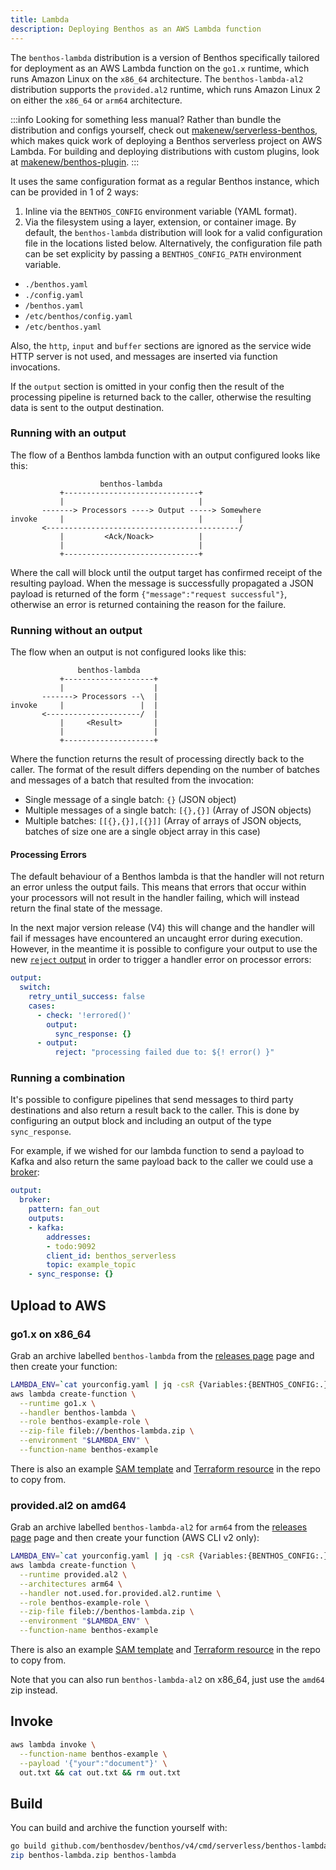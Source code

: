```yaml
---
title: Lambda
description: Deploying Benthos as an AWS Lambda function
---
```


The `benthos-lambda` distribution is a version of Benthos specifically tailored
for deployment as an AWS Lambda function on the `go1.x` runtime,
which runs Amazon Linux on the `x86_64` architecture.
The `benthos-lambda-al2` distribution supports the `provided.al2` runtime,
which runs Amazon Linux 2 on either the `x86_64` or `arm64` architecture.

:::info Looking for something less manual?
Rather than bundle the distribution and configs yourself,
check out [makenew/serverless-benthos], which makes quick work of deploying 
a Benthos serverless project on AWS Lambda.
For building and deploying distributions with custom plugins,
look at [makenew/benthos-plugin].
:::

It uses the same configuration format as a regular Benthos instance, which can be
provided in 1 of 2 ways:

1. Inline via the `BENTHOS_CONFIG` environment variable (YAML format).
2. Via the filesystem using a layer, extension, or container image. By default,
   the `benthos-lambda` distribution will look for a valid configuration file in
   the locations listed below. Alternatively, the configuration file path can be
   set explicity by passing a `BENTHOS_CONFIG_PATH` environment variable.
  - `./benthos.yaml`
  - `./config.yaml`
  - `/benthos.yaml`
  - `/etc/benthos/config.yaml`
  - `/etc/benthos.yaml`

Also, the `http`, `input` and `buffer` sections are ignored as the service wide
HTTP server is not used, and messages are inserted via function invocations.

If the `output` section is omitted in your config then the result of the
processing pipeline is returned back to the caller, otherwise the resulting data
is sent to the output destination.

### Running with an output

The flow of a Benthos lambda function with an output configured looks like this:

```text
                    benthos-lambda
           +------------------------------+
           |                              |
       -------> Processors ----> Output -----> Somewhere
invoke     |                              |        |
       <-------------------------------------------/
           |         <Ack/Noack>          |
           |                              |
           +------------------------------+
```

Where the call will block until the output target has confirmed receipt of the
resulting payload. When the message is successfully propagated a JSON payload is
returned of the form `{"message":"request successful"}`, otherwise an error is
returned containing the reason for the failure.

### Running without an output

The flow when an output is not configured looks like this:

```text
               benthos-lambda
           +--------------------+
           |                    |
       -------> Processors --\  |
invoke     |                 |  |
       <---------------------/  |
           |     <Result>       |
           |                    |
           +--------------------+
```

Where the function returns the result of processing directly back to the caller.
The format of the result differs depending on the number of batches and messages
of a batch that resulted from the invocation:

- Single message of a single batch: `{}` (JSON object)
- Multiple messages of a single batch: `[{},{}]` (Array of JSON objects)
- Multiple batches: `[[{},{}],[{}]]` (Array of arrays of JSON objects, batches
  of size one are a single object array in this case)

#### Processing Errors

The default behaviour of a Benthos lambda is that the handler will not return an
error unless the output fails. This means that errors that occur within your
processors will not result in the handler failing, which will instead return the
final state of the message.

In the next major version release (V4) this will change and the handler will
fail if messages have encountered an uncaught error during execution. However,
in the meantime it is possible to configure your output to use the new
[`reject` output][output.reject] in order to trigger a handler error on
processor errors:

```yaml
output:
  switch:
    retry_until_success: false
    cases:
      - check: '!errored()'
        output:
          sync_response: {}
      - output:
          reject: "processing failed due to: ${! error() }"
```

### Running a combination

It's possible to configure pipelines that send messages to third party
destinations and also return a result back to the caller. This is done by
configuring an output block and including an output of the type
`sync_response`.

For example, if we wished for our lambda function to send a payload to Kafka
and also return the same payload back to the caller we could use a
[broker][output-broker]:

```yml
output:
  broker:
    pattern: fan_out
    outputs:
    - kafka:
        addresses:
        - todo:9092
        client_id: benthos_serverless
        topic: example_topic
    - sync_response: {}
```

## Upload to AWS

### go1.x on x86_64

Grab an archive labelled `benthos-lambda` from the [releases page][releases]
page and then create your function:

```sh
LAMBDA_ENV=`cat yourconfig.yaml | jq -csR {Variables:{BENTHOS_CONFIG:.}}`
aws lambda create-function \
  --runtime go1.x \
  --handler benthos-lambda \
  --role benthos-example-role \
  --zip-file fileb://benthos-lambda.zip \
  --environment "$LAMBDA_ENV" \
  --function-name benthos-example
```

There is also an example [SAM template][sam-template] and
[Terraform resource][tf-example] in the repo to copy from.

### provided.al2 on amd64

Grab an archive labelled `benthos-lambda-al2` for `arm64` from the [releases page][releases]
page and then create your function (AWS CLI v2 only):

```sh
LAMBDA_ENV=`cat yourconfig.yaml | jq -csR {Variables:{BENTHOS_CONFIG:.}}`
aws lambda create-function \
  --runtime provided.al2 \
  --architectures arm64 \
  --handler not.used.for.provided.al2.runtime \
  --role benthos-example-role \
  --zip-file fileb://benthos-lambda.zip \
  --environment "$LAMBDA_ENV" \
  --function-name benthos-example
```

There is also an example [SAM template][sam-template-al2] and
[Terraform resource][tf-example-al2] in the repo to copy from.

Note that you can also run `benthos-lambda-al2` on x86_64, just use the `amd64` zip instead.

## Invoke

```sh
aws lambda invoke \
  --function-name benthos-example \
  --payload '{"your":"document"}' \
  out.txt && cat out.txt && rm out.txt
```

## Build

You can build and archive the function yourself with:

```sh
go build github.com/benthosdev/benthos/v4/cmd/serverless/benthos-lambda
zip benthos-lambda.zip benthos-lambda
```

[releases]: https://github.com/benthosdev/benthos/releases
[sam-template]: https://github.com/benthosdev/benthos/tree/main/resources/serverless/lambda/benthos-lambda-sam.yaml
[tf-example]: https://github.com/benthosdev/benthos/tree/main/resources/serverless/lambda/benthos-lambda.tf
[sam-template-al2]: https://github.com/benthosdev/benthos/tree/main/resources/serverless/lambda/benthos-lambda-al2-sam.yaml
[tf-example-al2]: https://github.com/benthosdev/benthos/tree/main/resources/serverless/lambda/benthos-lambda-al2.tf
[output-broker]: /docs/components/outputs/broker
[output.reject]: /docs/components/outputs/reject
[makenew/serverless-benthos]: https://github.com/makenew/serverless-benthos
[makenew/benthos-plugin]: https://github.com/makenew/benthos-plugin

